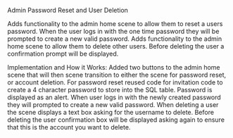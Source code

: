 Admin Password Reset and User Deletion

Adds functionality to the admin home scene to allow them to reset a users password. When the user logs in with the one time password they will be prompted to create a new valid password.
Adds functionality to the admin home scene to allow them to delete other users. Before deleting the user a confirmation prompt will be displayed.

Implementation and How it Works:
Added two buttons to the admin home scene that will then scene transition to either the scene for password reset, or account deletion. For password reset reused code for invitation code to create a 4 character password to store into the SQL table. Password is displayed as an alert. When user logs in with the newly created password they will prompted to create a new valid password.
When deleting a user the scene displays a text box asking for the username to delete. Before deleting the user confirmation box will be displayed asking again to ensure that this is the account you want to delete.
